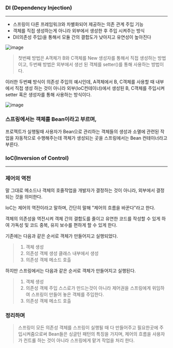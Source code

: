
### DI (Dependency Injection)
---
- 스프링이 다른 프레임워크와 차별화되어 제공하는 의존 관계 주입 기능
- 객체를 직접 생성하는게 아니라 외부에서 생성한 후 주입 시켜주는 방식
- DI(의존성 주입)을 통해서 모듈 간의 결합도가 낮아지고 유연성이 높아진다

![image](https://velog.velcdn.com/images%2Fgillog%2Fpost%2F08489bda-549e-4dae-851b-8ae1734bf85e%2F21373937580AEF9B37.jpg)

>첫번째 방법은 A객체가 B와 C객체를 New 생성자를 통해서 직접 생성하는 방법이고,
두번째 방법은 외부에서 생선 된 객체를 setter()를 통해 사용하는 방법이다.

이러한 두번쨰 방식이 의존성 주입의 예시인데,
A객체에서 B, C객체를 사용할 때 내부에서 직접 생성 하는 것이 아니라 외부(IoC컨테이너)에서 생성된 B, C객체를 주입시켜 setter 혹은 생성자를 통해 사용하는 방식이다.

![image](https://velog.velcdn.com/images%2Fgillog%2Fpost%2F41f2eb24-fce2-4b7e-b9ac-d5c3ce97d213%2F22535642580C4AF12C.jpg)
### 스프링에서는 객체를 Bean이라고 부르며,
프로젝트가 실행될때 사용자가 Bean으로 관리하는 객체들의 생성과 소멸에 관련된 작업을 자동적으로 수행해주는데 객체가 생성되는 곳을 스프링에서는 Bean 컨테이너라고 부른다.

### IoC(Inversion of Control)
---
### 제어의 역전
말 그대로 메소드나 객체의 호줄작업을 개발자가 결정하는 것이 아니라, 외부에서 결정되는 것을 의미한다.

IoC는 제어의 역전이라고 말하며, 간단히 말해 "제어의 흐름을 바꾼다"라고 한다.

객체의 의존성을 역전시켜 객체 간의 결합도를 줄이고 유연한 코드를 작성할 수 있게 하여 가독성 및 코드 중복, 유지 보수를 편하게 할 수 있게 한다.

기존에는 다음과 같은 순서로 객체가 만들어지고 실행되었다.
> 1. 객체 생성
> 2. 의존성 객체 생성
>    클래스 내부에서 생성
> 3. 의존성 객체 메소드 호출

하지만 스프링에서는 다음과 같은 순서로 객체가 만들어지고 실행된다.
> 1. 객체 생성
> 2. 의존성 객체 주입
>    스스로가 만드는것이 아니라 제어권을 스프링에게 위임하여 스프링이 만들어 놓은 객체를 주입한다.
> 3. 의존성 객체 메소드 호출
### 정리하며
> 스프링이 모든 의존성 객체를 스프링이 실행될 때 다 만들어주고 필요한곳에 주입시켜줌으로써 Bean들은 싱글턴 패턴의 특징을 가지며, 제어의 흐름을 사용자가 컨트롤 하는 것이 아니라 스프링에게 맡겨 작업을 처리 한다.
